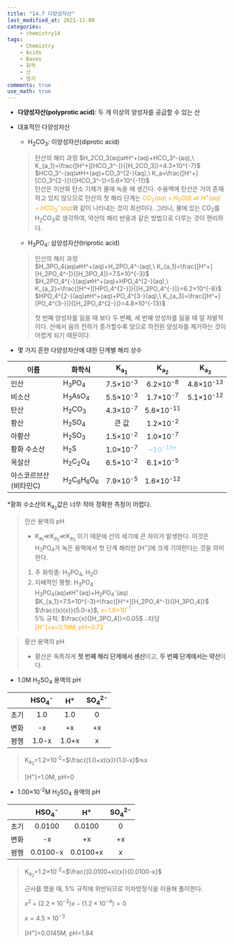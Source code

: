 ```yaml
---
title: "14.7 다양성자산"
last_modified_at: 2021-11-09
categories:
    - chemistry14
tags:
    - Chemistry
    - Acids
    - Bases
    - 화학
    - 산
    - 염기
comments: true
use_math: true
---
```


- **다양성자산(polyprotic acid)**: 두 개 이상의 양성자를 공급할 수 있는 산

- 대표적인 다양성자산
    - H<sub>2</sub>CO<sub>3</sub>: 이양성자산(diprotic acid)
    > 탄산의 해리 과정
    > $H_2CO_3(aq)⇄H^+(aq)+HCO_3^-(aq),\ K_{a_1}=\frac{[H^+][HCO_3^-]}{[H_2CO_3]}=4.3×10^{-7}$\
    > $HCO_3^-(aq)⇄H+(aq)+CO_3^{2-}(aq),\ K_a=\frac{[H^+][CO_3^{2-}]}{[HCO_3^-]}=5.6×10^{-11}$\
    >탄산은 이산화 탄소 기체가 물에 녹을 때 생긴다. 수용액에 탄산은 거의 존재하고 있지 않으므로 탄산의 첫 해리 단계는 <span style="color:orange">$CO_2(aq)+H_2O(l)⇄H^+(aq)+HCO_3^-(aq)$</span>와 같이 나타내는 것이 최선이다.
    >그러나, 물에 있는 CO<sub>2</sub>를 H<sub>2</sub>CO<sub>3</sub>로 생각하여, 약산의 해리 반응과 같은 방법으로 다루는 것이 편리하다.

    - H<sub>3</sub>PO<sub>4</sub>: 삼양성자산(triprotic acid)
    > 인산의 해리 과정\
    > $H_3PO_4(aq)⇄H^+(aq)+H_2PO_4^-(aq),\ K_{a_1}=\frac{[H^+][H_2PO_4^-]}{[H_3PO_4]}=7.5×10^{-3}$\
    > $H_2PO_4^{-}(aq)⇄H^+(aq)+HPO_4^{2-}(aq),\ K_{a_2}=\frac{[H^+][HPO_4^{2-}]}{[H_2PO_4^{-}]}=6.2×10^{-8}$\
    > $HPO_4^{2-}(aq)⇄H^+(aq)+PO_4^{3-}(aq),\ K_{a_3}=\frac{[H^+][PO_4^{3-}]}{[H_2PO_4^{2-}]}=4.8×10^{-13}$
    >
    >첫 번째 양성자를 잃을 때 보다 두 번째, 세 번째 양성자를 잃을 때 덜 자발적이다. 산에서 음의 전하가 증가할수록 양으로 하전된 양성자를 제거하는 것이 어렵게 되기 때문이다.

- 몇 가지 흔한 다양성자산에 대한 단계별 해리 상수

|이름|화학식|K<sub>a<sub>1</sub></sub>|K<sub>a<sub>2</sub></sub>|K<sub>a<sub>3</sub></sub>|
|---|---|:---:|:---:|:---:|
|인산|H<sub>3</sub>PO<sub>4</sub>|7.5×10<sup>-3</sup>|6.2×10<sup>-8</sup>|4.8×10<sup>-13</sup>|
|비소산|H<sub>3</sub>AsO<sub>4</sub>|5.5×10<sup>-3</sup>|1.7×10<sup>-7</sup>|5.1×10<sup>-12</sup>|
|탄산|H<sub>2</sub>CO<sub>3</sub>|4.3×10<sup>-7</sup>|5.6×10<sup>-11</sup>||
|황산|H<sub>2</sub>SO<sub>4</sub>|큰 값|1.2×10<sup>-2</sup>||
|아황산|H<sub>2</sub>SO<sub>3</sub>|1.5×10<sup>-2</sup>|1.0×10<sup>-7</sup>||
|황화 수소산|H<sub>2</sub>S<sub></sub>|1.0×10<sup>-7</sup>|<span style="color:skyblue">~10<sup>-19*</sup><span>||
|옥살산|H<sub>2</sub>C<sub>2</sub>O<sub>4</sub>|6.5×10<sup>-2</sup>|6.1×10<sup>-5</sup>||
|아스코르브산(비타민C)|H<sub>2</sub>C<sub>6</sub>H<sub>6</sub>O<sub>6</sub>|7.9×10<sup>-5</sup>|1.6×10<sup>-12</sup>||

*황화 수소산의 K<sub>a<sub>2</sub></sub>값은 너무 작아 정확한 측정이 어렵다.

> 인산 용액의 pH
> 
> - K<sub>a<sub>1</sub></sub>≪K<sub>a<sub>2</sub></sub>≪K<sub>a<sub>3</sub></sub> 이기 때문에 산의 세기에 큰 차이가 발생한다. 이것은 H<sub>3</sub>PO<sub>4</sub>가 녹은 용액에서 첫 단계 해리만 [H<sup>+</sup>]에 크게 기여한다는 것을 의미한다.
>
> 1. 주 화학종: H<sub>3</sub>PO<sub>4</sub>, H<sub>2</sub>O
> 2. 지배적인 평형: H<sub>3</sub>PO<sub>4</sub>\
> H<sub>3</sub>PO<sub>4</sub>(aq)⇄H<sup>+</sup>(aq)+H<sub>2</sub>PO<sub>4</sub><sup>-</sup>(aq)\
> $K_{a_1}=7.5×10^{-3}=\frac{[H^+][H_2PO_4^-]}{[H_3PO_4]}$\
> $\frac{(x)(x)}{5.0-x}$, <span style="color: orange">x=1.9×10<sup>-1</sup></span>\
> 5% 규칙: $\frac{x}{[H_3PO_4]}<0.05$ ∴타당\
> <span style="color:orange">[H<sup>+</sup>]=x=0.19M, pH=0.72</span>

> 황산 용액의 pH
> 
> - 황산은 독특하게 **첫 번째 해리 단계에서 센산**이고, **두 번째 단계에서는 약산**이다.

- 1.0M H<sub>2</sub>SO<sub>4</sub> 용액의 pH

||HSO<sub>4</sub><sup>-</sup>|H<sup>+</sup>|SO<sub>4</sub><sup>2-</sup>|
|---|:---:|:---:|:---:|
|초기|1.0|1.0|0|
|변화|-x|+x|+x|
|평행|1.0-x|1.0+x|x|

> K<sub>a<sub>2</sub></sub>=1.2×10<sup>-2</sup>=$\frac{(1.0+x)(x)}{1.0-x}$≒x
>
> [H<sup>+</sup>]=1.0M, pH=0

- 1.00×10<sup>-2</sup>M H<sub>2</sub>SO<sub>4</sub> 용액의 pH

||HSO<sub>4</sub><sup>-</sup>|H<sup>+</sup>|SO<sub>4</sub><sup>2-</sup>|
|---|:---:|:---:|:---:|
|초기|0.0100|0.0100|0|
|변화|-x|+x|+x|
|평행|0.0100-x|0.0100+x|x|

> K<sub>a<sub>2</sub></sub>=1.2×10<sup>-2</sup>=$\frac{(0.0100+x)(x)}{0.0100-x}$
>
>근사를 했을 때, 5% 규칙에 위반되므로 이차방정식을 이용해 풀이한다.
>
> $x^2+(2.2×10^{-2})x-(1.2×10^{-4})=0$
>
> $x=4.5×10^{-3}$
>
> [H<sup>+</sup>]=0.0145M, pH=1.84
